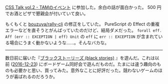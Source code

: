 [CSS Talk vol.2 - TAMのイベント](https://taminc.doorkeeper.jp/events/54947) に参加した。余白の話が面白かった。 500 円でお酒とピザで懇親会が付いていて良い。

もくもくと [bouzuya/rally-cli][] の修正をしていた。 PureScript の Effect の重複エラーなどを直そうとがんばっていたのだけど、結局ダメだった。 `forall eff. Aff (err :: EXCEPTION | eff) Unit` の `eff` に `err :: EXCEPTION` が含まれている場合にうまく動かないような……。そんなバカな。

-----

数日前に届いた『[ブラックストーリーズ (black stories)][asin:B00IZQYDZ4] 』を遊んだ。これは以前 ([2016-12-23][]) にボードゲーム同好会で遊んだものだ。たまには違う趣向のものも必要かと思い、買ってみた。意外なことに好評だった。競わないゲームのほうが喜ばれるのだろうか。

[bouzuya/rally-cli]: https://github.com/bouzuya/rally-cli
[asin:B00IZQYDZ4]: https://www.amazon.co.jp/dp/B00IZQYDZ4/
[2016-12-23]: https://blog.bouzuya.net/2016/12/23/
